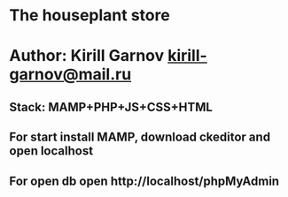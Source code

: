 # The houseplant store

# Author: Kirill Garnov kirill-garnov@mail.ru

## Stack: MAMP+PHP+JS+CSS+HTML

## For start install MAMP, download ckeditor and open localhost

## For open db open http://localhost/phpMyAdmin
